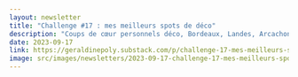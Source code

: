 ```yaml
---
layout: newsletter
title: "Challenge #17 : mes meilleurs spots de déco"
description: "Coups de cœur personnels déco, Bordeaux, Landes, Arcachon, Paris"
date: 2023-09-17
link: https://geraldinepoly.substack.com/p/challenge-17-mes-meilleurs-spots
image: src/images/newsletters/2023-09-17-challenge-17-mes-meilleurs-spots-de-dco.jpg
---
```

